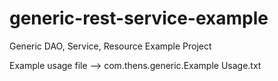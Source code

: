 # generic-rest-service-example

Generic DAO, Service, Resource Example Project

Example usage file --> com.thens.generic.Example Usage.txt
